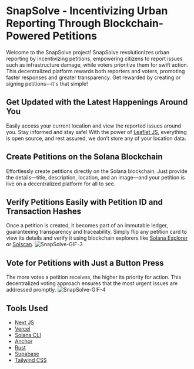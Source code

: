 # SnapSolve - Incentivizing Urban Reporting Through Blockchain-Powered Petitions

Welcome to the SnapSolve project! SnapSolve revolutionizes urban reporting by incentivizing petitions, empowering citizens to report issues such as infrastructure damage, while voters prioritize them for swift action. This decentralized platform rewards both reporters and voters, promoting faster responses and greater transparency. Get rewarded by creating or signing petitions—it's that simple!

## Get Updated with the Latest Happenings Around You
Easily access your current location and view the reported issues around you. Stay informed and stay safe! With the power of [Leaflet JS](https://leafletjs.com), everything is open source, and rest assured, we don’t store any of your location data.

## Create Petitions on the Solana Blockchain
Effortlessly create petitions directly on the Solana blockchain. Just provide the details—title, description, location, and an image—and your petition is live on a decentralized platform for all to see.

## Verify Petitions Easily with Petition ID and Transaction Hashes
Once a petition is created, it becomes part of an immutable ledger, guaranteeing transparency and traceability. Simply flip any petition card to view its details and verify it using blockchain explorers like [Solana Explorer](https://explorer.solana.com) or [Solscan](https://solscan.io).
![SnapSolve-GIF-3](https://github.com/user-attachments/assets/aee985ea-95cd-477e-892b-c2b083b15d21)

## Vote for Petitions with Just a Button Press
The more votes a petition receives, the higher its priority for action. This decentralized voting approach ensures that the most urgent issues are addressed promptly.
![SnapSolve-GIF-4](https://github.com/user-attachments/assets/807588e9-804e-4891-bb58-d04da1d2fdd0)


## Tools Used
- [Next JS](https://nextjs.org)
- [Vercel](https://vercel.com/)
- [Solana CLI](https://docs.solana.com/cli)
- [Anchor](https://project-serum.github.io/anchor)
- [Rust](https://www.rust-lang.org)
- [Supabase](https://supabase.io)
- [Tailwind CSS](https://tailwindcss.com)

